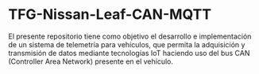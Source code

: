 # TFG-Nissan-Leaf-CAN-MQTT
El presente repositorio tiene como objetivo el desarrollo e implementación de un sistema de telemetría para vehículos, que permita la adquisición y transmisión de datos mediante tecnologías IoT haciendo uso del bus CAN (Controller Area Network) presente en el vehículo.
